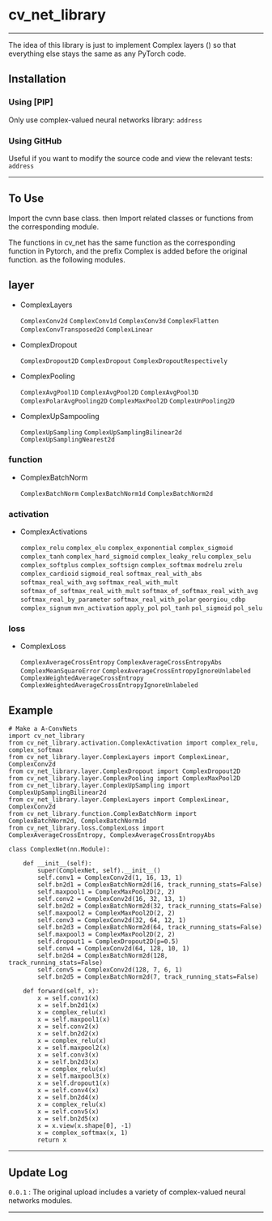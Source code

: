 # cv_net_library

---

The idea of this library is just to implement Complex layers () 
so that everything else stays the same as any PyTorch code.

## Installation

### Using [PIP]

Only use complex-valued neural networks library:
`address`

### Using GitHub

Useful if you want to modify the source code and view the relevant tests:
`address`

---

## To Use

Import the cvnn base class. then Import related classes or functions from the corresponding module.

The functions in cv_net has the same function as the corresponding function in Pytorch, 
and the prefix Complex is added before the original function. as the following modules.

## layer

- ComplexLayers

  `ComplexConv2d` `ComplexConv1d` `ComplexConv3d` `ComplexFlatten`  `ComplexConvTransposed2d`  `ComplexLinear`

- ComplexDropout

  `ComplexDropout2D` `ComplexDropout` `ComplexDropoutRespectively`

- ComplexPooling

  `ComplexAvgPool1D` `ComplexAvgPool2D` `ComplexAvgPool3D` `ComplexPolarAvgPooling2D` `ComplexMaxPool2D`  `ComplexUnPooling2D`

- ComplexUpSampooling

  `ComplexUpSampling` `ComplexUpSamplingBilinear2d` `ComplexUpSamplingNearest2d`
  

### function

- ComplexBatchNorm

  `ComplexBatchNorm` `ComplexBatchNorm1d` `ComplexBatchNorm2d`

### activation

- ComplexActivations

  `complex_relu` `complex_elu` `complex_exponential` `complex_sigmoid` `complex_tanh` `complex_hard_sigmoid`
  `complex_leaky_relu` `complex_selu` `complex_softplus` `complex_softsign` `complex_softmax`
  `modrelu` `zrelu` `complex_cardioid` `sigmoid_real` `softmax_real_with_abs` `softmax_real_with_avg`
  `softmax_real_with_mult` `softmax_of_softmax_real_with_mult` `softmax_of_softmax_real_with_avg`
  `softmax_real_by_parameter` `softmax_real_with_polar` `georgiou_cdbp` `complex_signum`
  `mvn_activation` `apply_pol` `pol_tanh` `pol_sigmoid` `pol_selu`

### loss

- ComplexLoss

  `ComplexAverageCrossEntropy`  `ComplexAverageCrossEntropyAbs` `ComplexMeanSquareError` 
  `ComplexAverageCrossEntropyIgnoreUnlabeled`  `ComplexWeightedAverageCrossEntropy`
  `ComplexWeightedAverageCrossEntropyIgnoreUnlabeled`

## Example

```
# Make a A-ConvNets 
import cv_net_library
from cv_net_library.activation.ComplexActivation import complex_relu, complex_softmax
from cv_net_library.layer.ComplexLayers import ComplexLinear, ComplexConv2d
from cv_net_library.layer.ComplexDropout import ComplexDropout2D
from cv_net_library.layer.ComplexPooling import ComplexMaxPool2D
from cv_net_library.layer.ComplexUpSampling import ComplexUpSamplingBilinear2d
from cv_net_library.layer.ComplexLayers import ComplexLinear, ComplexConv2d
from cv_net_library.function.ComplexBatchNorm import ComplexBatchNorm2d, ComplexBatchNorm1d
from cv_net_library.loss.ComplexLoss import ComplexAverageCrossEntropy, ComplexAverageCrossEntropyAbs

class ComplexNet(nn.Module):

    def __init__(self):
        super(ComplexNet, self).__init__()
        self.conv1 = ComplexConv2d(1, 16, 13, 1)
        self.bn2d1 = ComplexBatchNorm2d(16, track_running_stats=False)
        self.maxpool1 = ComplexMaxPool2D(2, 2)
        self.conv2 = ComplexConv2d(16, 32, 13, 1)
        self.bn2d2 = ComplexBatchNorm2d(32, track_running_stats=False)
        self.maxpool2 = ComplexMaxPool2D(2, 2)
        self.conv3 = ComplexConv2d(32, 64, 12, 1)
        self.bn2d3 = ComplexBatchNorm2d(64, track_running_stats=False)
        self.maxpool3 = ComplexMaxPool2D(2, 2)
        self.dropout1 = ComplexDropout2D(p=0.5)
        self.conv4 = ComplexConv2d(64, 128, 10, 1)
        self.bn2d4 = ComplexBatchNorm2d(128, track_running_stats=False)
        self.conv5 = ComplexConv2d(128, 7, 6, 1)
        self.bn2d5 = ComplexBatchNorm2d(7, track_running_stats=False)

    def forward(self, x):
        x = self.conv1(x)
        x = self.bn2d1(x)
        x = complex_relu(x)
        x = self.maxpool1(x)
        x = self.conv2(x)
        x = self.bn2d2(x)
        x = complex_relu(x)
        x = self.maxpool2(x)
        x = self.conv3(x)
        x = self.bn2d3(x)
        x = complex_relu(x)
        x = self.maxpool3(x)
        x = self.dropout1(x)
        x = self.conv4(x)
        x = self.bn2d4(x)
        x = complex_relu(x)
        x = self.conv5(x)
        x = self.bn2d5(x)
        x = x.view(x.shape[0], -1)
        x = complex_softmax(x, 1)
        return x
```

---
## Update Log

`0.0.1` : The original upload includes a variety of complex-valued neural networks modules.

---


